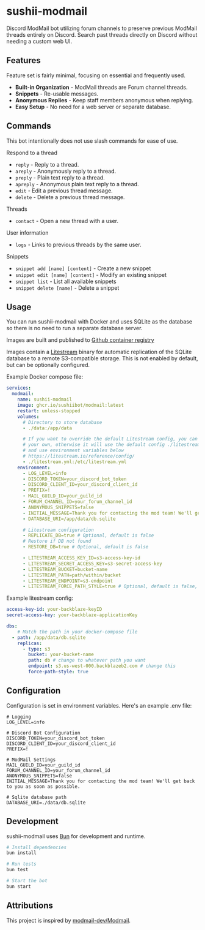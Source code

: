 # sushii-modmail

Discord ModMail bot utilizing forum channels to preserve previous ModMail
threads entirely on Discord. Search past threads directly on Discord without
needing a custom web UI.

## Features

Feature set is fairly minimal, focusing on essential and frequently used.

- **Built-in Organization** - ModMail threads are Forum channel threads.
- **Snippets** - Re-usable messages.
- **Anonymous Replies** - Keep staff members anonymous when replying.
- **Easy Setup** - No need for a web server or separate database.

## Commands

This bot intentionally does not use slash commands for ease of use.

Respond to a thread
- `reply` - Reply to a thread.
- `areply` - Anonymously reply to a thread.
- `preply` - Plain text reply to a thread.
- `apreply` - Anonymous plain text reply to a thread.
- `edit` - Edit a previous thread message.
- `delete` - Delete a previous thread message.

Threads
- `contact` - Open a new thread with a user.

User information
- `logs` - Links to previous threads by the same user.

Snippets
- `snippet add [name] [content]` - Create a new snippet
- `snippet edit [name] [content]` - Modify an existing snippet
- `snippet list` - List all available snippets
- `snippet delete [name]` - Delete a snippet

## Usage

You can run sushii-modmail with Docker and uses SQLite as the database so there
is no need to run a separate database server.

Images are built and published to [Github container registry](https://github.com/sushiibot/sushii-modmail/pkgs/container/modmail)

Images contain a [Litestream](https://litestream.io/) binary for automatic
replication of the SQLite database to a remote S3-compatible storage. This is
not enabled by default, but can be optionally configured.

Example Docker compose file:

```yml
services:
  modmail:
    name: sushii-modmail
    image: ghcr.io/sushiibot/modmail:latest
    restart: unless-stopped
    volumes:
      # Directory to store database
      - ./data:/app/data

      # If you want to override the default Litestream config, you can mount
      # your own, otherwise it will use the default config ./litestream.yml
      # and use environment variables below
      # https://litestream.io/reference/config/
      - ./litestream.yml:/etc/litestream.yml
    environment:
      - LOG_LEVEL=info
      - DISCORD_TOKEN=your_discord_bot_token
      - DISCORD_CLIENT_ID=your_discord_client_id
      - PREFIX=!
      - MAIL_GUILD_ID=your_guild_id
      - FORUM_CHANNEL_ID=your_forum_channel_id
      - ANONYMOUS_SNIPPETS=false
      - INITIAL_MESSAGE=Thank you for contacting the mod team! We'll get back to you as soon as possible.
      - DATABASE_URI=/app/data/db.sqlite

      # Litestream configuration
      - REPLICATE_DB=true # Optional, default is false
      # Restore if DB not found
      - RESTORE_DB=true # Optional, default is false

      - LITESTREAM_ACCESS_KEY_ID=s3-access-key-id
      - LITESTREAM_SECRET_ACCESS_KEY=s3-secret-access-key
      - LITESTREAM_BUCKET=bucket-name
      - LITESTREAM_PATH=path/within/bucket
      - LITESTREAM_ENDPOINT=s3-endpoint
      - LITESTREAM_FORCE_PATH_STYLE=true # Optional, default is false, some S3 providers require this
```

Example litestream config:

```yml
access-key-id: your-backblaze-keyID
secret-access-key: your-backblaze-applicationKey

dbs:
    # Match the path in your docker-compose file
  - path: /app/data/db.sqlite
    replicas:
      - type: s3
        bucket: your-bucket-name
        path: db # change to whatever path you want
        endpoint: s3.us-west-000.backblazeb2.com # change this
        force-path-style: true
```

## Configuration

Configuration is set in environment variables. Here's an example .env file:

```env
# Logging
LOG_LEVEL=info

# Discord Bot Configuration
DISCORD_TOKEN=your_discord_bot_token
DISCORD_CLIENT_ID=your_discord_client_id
PREFIX=!

# ModMail Settings
MAIL_GUILD_ID=your_guild_id
FORUM_CHANNEL_ID=your_forum_channel_id
ANONYMOUS_SNIPPETS=false
INITIAL_MESSAGE=Thank you for contacting the mod team! We'll get back to you as soon as possible.

# Sqlite database path
DATABASE_URI=./data/db.sqlite
```

## Development

sushii-modmail uses [Bun](https://bun.sh/) for development and runtime.

```bash
# Install dependencies
bun install

# Run tests
bun test

# Start the bot
bun start
```

## Attributions

This project is inspired by [modmail-dev/Modmail](https://github.com/modmail-dev/Modmail).
